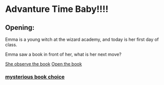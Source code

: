 # Advanture Time Baby!!!!

## Opening:

Emma is a young witch at the wizard academy, and today is her first day of class.

Emma saw a book in front of her, what is her next move?

[She observe the book](./observe-book.md)
[Open the book](./open_book.md)  
### [mysterious book choice](./mysterious-book.md)

